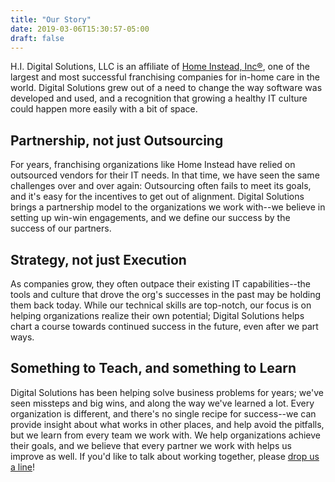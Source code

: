 ```yaml
---
title: "Our Story"
date: 2019-03-06T15:30:57-05:00
draft: false
---
```


H.I. Digital Solutions, LLC is an affiliate of [Home Instead, Inc®](https://www.homeinstead.com), one of the largest and most successful franchising companies for in-home care in the world.  Digital Solutions grew out of a need to change the way software was developed and used, and a recognition that growing a healthy IT culture could happen more easily with a bit of space.

## Partnership, not just Outsourcing
For years, franchising organizations like Home Instead have relied on outsourced vendors for their IT needs.  In that time, we have seen the same challenges over and over again:  Outsourcing often fails to meet its goals, and it's easy for the incentives to get out of alignment.  Digital Solutions brings a partnership model to the organizations we work with--we believe in setting up win-win engagements, and we define our success by the success of our partners.

## Strategy, not just Execution
As companies grow, they often outpace their existing IT capabilities--the tools and culture that drove the org's successes in the past may be holding them back today.  While our technical skills are top-notch, our focus is on helping organizations realize their own potential; Digital Solutions helps chart a course towards continued success in the future, even after we part ways.

## Something to Teach, and something to Learn
Digital Solutions has been helping solve business problems for years; we've seen missteps and big wins, and along the way we've learned a lot.  Every organization is different, and there's no single recipe for success--we can provide insight about what works in other places, and help avoid the pitfalls, but we learn from every team we work with.  We help organizations achieve their goals, and we believe that every partner we work with helps us improve as well.  If you'd like to talk about working together, please [drop us a line](/contact)!